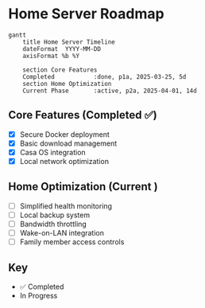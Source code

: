 # Home Server Roadmap

```mermaid
gantt
    title Home Server Timeline
    dateFormat  YYYY-MM-DD
    axisFormat %b %Y
    
    section Core Features
    Completed           :done, p1a, 2025-03-25, 5d
    section Home Optimization
    Current Phase       :active, p2a, 2025-04-01, 14d
```

## Core Features (Completed ✅)
- [x] Secure Docker deployment
- [x] Basic download management
- [x] Casa OS integration
- [x] Local network optimization

## Home Optimization (Current )
- [ ] Simplified health monitoring
- [ ] Local backup system
- [ ] Bandwidth throttling
- [ ] Wake-on-LAN integration
- [ ] Family member access controls

## Key
- ✅ Completed
-  In Progress
